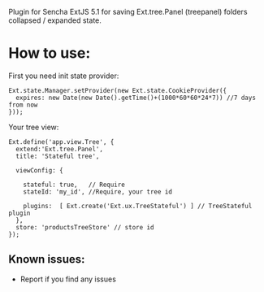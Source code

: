Plugin for Sencha ExtJS 5.1 for saving Ext.tree.Panel (treepanel) folders collapsed / expanded state.

How to use:
===========

First you need init state provider:

    Ext.state.Manager.setProvider(new Ext.state.CookieProvider({
      expires: new Date(new Date().getTime()+(1000*60*60*24*7)) //7 days from now
    }));

Your tree view:

    Ext.define('app.view.Tree', {
      extend:'Ext.tree.Panel',
      title: 'Stateful tree',
    
      viewConfig: {
    
        stateful: true,   // Require
        stateId: 'my_id', //Require, your tree id 
        
        plugins:  [ Ext.create('Ext.ux.TreeStateful') ] // TreeStateful plugin
      },
      store: 'productsTreeStore' // store id
    });



Known issues:
-----------

 -  Report if you find any issues